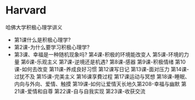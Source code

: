 # Harvard
哈佛大学积极心理学讲义
- 第1课什么是积极心理学?
- 第2课-为什么要学习积极心理学?
- 第3课、幸福是一种随机现象吗?
第4课-积极的环境能改变人
第5课-环境的力量
第6课-乐观主义
第7课-逆境还是机遇?
第8课-感器
第9课-积极情绪
第10课-如何去改变
第11课-养成良好习惯
第12课写日记
第13课-面对压力
第14课-过犹不及
第15课-完美主义
第16课享費过程
第17课运动与冥想
第18课-睡眠、内向与外向、爱情、触摸
第19课-如何让爱情天长地久第208-幸福与幽默
第21课-爱情和自尊
第22课-自与自我实现
第23课-收获交流
